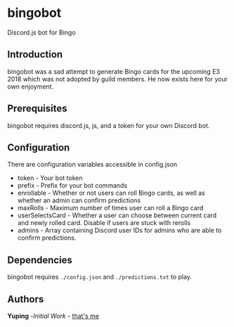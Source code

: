# bingobot
Discord.js bot for Bingo

## Introduction
bingobot was a sad attempt to generate Bingo cards for the upcoming E3 2018 which was not adopted by guild members. He now exists here for your own enjoyment.

## Prerequisites
bingobot requires discord.js, js, and a token for your own Discord bot.

## Configuration
There are configuration variables accessible in config.json
* token - Your bot token
* prefix - Prefix for your bot commands
* enrollable - Whether or not users can roll Bingo cards, as well as whether an admin can confirm predictions
* maxRolls - Maximum number of times user can roll a Bingo card
* userSelectsCard - Whether a user can choose between current card and newly rolled card. Disable if users are stuck with rerolls
* admins - Array containing Discord user IDs for admins who are able to confirm predictions.

## Dependencies
bingobot requires `./config.json` and `./predictions.txt` to play.

## Authors
**Yuping** -*Initial Work* - [that's me](https://github.com/wonderbrian)
